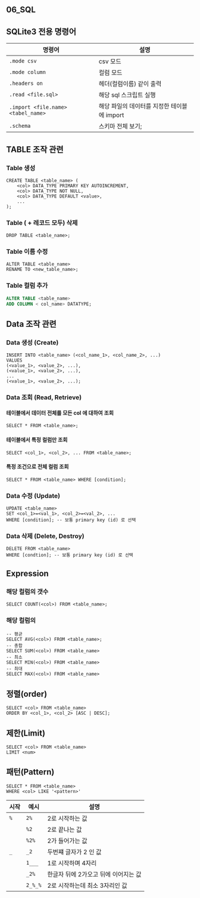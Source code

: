 ## 06_SQL

## SQLite3 전용 명령어

| 명령어                             | 설명                                        |
| ---------------------------------- | ------------------------------------------- |
| `.mode csv`                        | csv 모드                                    |
| `.mode column`                     | 컬럼 모드                                   |
| `.headers on`                      | 헤더(컬럼이름) 같이 출력                    |
| `.read <file.sql>`                 | 해당 sql 스크립트 실행                      |
| `.import <file.name> <tabel_name>` | 해당 파일의 데이터를 지정한 테이블에 import |
| `.schema`                          | 스키마 전체 보기;                           |

## TABLE 조작 관련

### Table 생성

```
CREATE TABLE <table_name> (
	<col> DATA_TYPE PRIMARY KEY AUTOINCREMENT,
    <col> DATA_TYPE NOT NULL,
    <col> DATA_TYPE DEFAULT <value>,
    ...
);
```

### Table ( + 레코드 모두) 삭제

```
DROP TABLE <table_name>;
```

### Table 이름 수정

```
ALTER TABLE <table_name>
RENAME TO <new_table_name>;
```

### Table 컬럼 추가

```sql
ALTER TABLE <table_name>
ADD COLUMN < col_name> DATATYPE;
```



## Data 조작 관련

### Data 생성 (Create)

```
INSERT INTO <table_name> (<col_name_1>, <col_name_2>, ...)
VALUES
(<value_1>, <value_2>, ...),
(<value_1>, <value_2>, ...),
...
(<value_1>, <value_2>, ...);
```

### Data 조회 (Read, Retrieve)

#### 테이블에서 데이터 전체를 모든 col 에 대하여 조회

```
SELECT * FROM <table_name>;
```

#### 테이블에서 특정 컬럼만 조회

```
SELECT <col_1>, <col_2>, ... FROM <table_name>;
```

#### 특정 조건으로 전체 컬럼 조회

```
SELECT * FROM <table_name> WHERE [condition];
```

### Data 수정 (Update)

```
UPDATE <table_name>
SET <col_1>=<val_1>, <col_2>=<val_2>, ...
WHERE [condition]; -- 보통 primary key (id) 로 선택
```

### Data 삭제 (Delete, Destroy)

```
DELETE FROM <table_name>
WHERE [condtion]; -- 보통 primary key (id) 로 선택
```

## Expression

### 해당 컬럼의 갯수

```
SELECT COUNT(<col>) FROM <table_name>;
```

### 해당 컬럼의

```
-- 평균
SELECT AVG(<col>) FROM <table_name>;
-- 총합
SELECT SUM(<col>) FROM <table_name>
-- 최소
SELECT MIN(<col>) FROM <table_name>
-- 최대
SELECT MAX(<col>) FROM <table_name>
```

## 정렬(order)

```
SELECT <col> FROM <table_name>
ORDER BY <col_1>, <col_2> [ASC | DESC];
```

## 제한(Limit)

```
SELECT <col> FROM <table_name>
LIMIT <num>
```

## 패턴(Pattern)

```
SELECT * FROM <table_name>
WHERE <col> LIKE '<pattern>'
```

| 시작 | 예시    | 설명                                 |
| ---- | ------- | ------------------------------------ |
| `%`  | `2%`    | 2로 시작하는 값                      |
|      | `%2`    | 2로 끝나는 값                        |
|      | `%2%`   | 2가 들어가는 값                      |
| `_`  | `_2`    | 두번쨰 글자가 2 인 값                |
|      | `1___`  | 1로 시작하며 4자리                   |
|      | `_2%`   | 한글자 뒤에 2가오고 뒤에 이어지는 값 |
|      | `2_%_%` | 2로 시작하는데 최소 3자리인 값       |